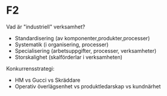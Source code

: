 # F2

Vad är "industriell" verksamhet?

* Standardisering (av komponenter,produkter,processer)
* Systematik (i organisering, processer)
* Specialisering (arbetsuppgifter, processer, verksamheter)
* Storskalighet (skalförderlar i verksamheten)

Konkurrensstrategi:

* HM vs Gucci vs Skräddare
* Operativ överlägsenhet vs produktledarskap vs kundnärhet

